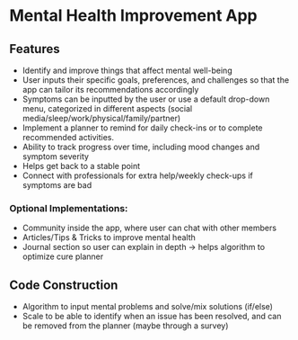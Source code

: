 # Mental Health Improvement App

## Features
- Identify and improve things that affect mental well-being
- User inputs their specific goals, preferences, and challenges so that the app can tailor its recommendations accordingly
- Symptoms can be inputted by the user or use a default drop-down menu, categorized in different aspects (social media/sleep/work/physical/family/partner)
- Implement a planner to remind for daily check-ins or to complete recommended activities.
- Ability to track progress over time, including mood changes and symptom severity
- Helps get back to a stable point
- Connect with professionals for extra help/weekly check-ups if symptoms are bad

### Optional Implementations:
- Community inside the app, where user can chat with other members
- Articles/Tips & Tricks to improve mental health
- Journal section so user can explain in depth -> helps algorithm to optimize cure planner

## Code Construction
- Algorithm to input mental problems and solve/mix solutions (if/else)
- Scale to be able to identify when an issue has been resolved, and can be removed from the planner (maybe through a survey)
